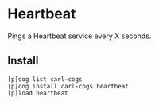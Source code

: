 # Heartbeat

Pings a Heartbeat service every X seconds.

## Install

```text
[p]cog list carl-cogs
[p]cog install carl-cogs heartbeat
[p]load heartbeat
```

